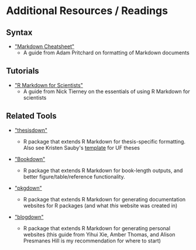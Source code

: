 # Additional Resources / Readings

## Syntax

* ["Markdown Cheatsheet"](https://github.com/adam-p/markdown-here/wiki/Markdown-Cheatsheet)
  - A guide from Adam Pritchard on formatting of Markdown documents

## Tutorials

* ["R Markdown for Scientists"](https://rmd4sci.njtierney.com/)
  - A guide from Nick Tierney on the essentials of using R Markdown for scientists
  
## Related Tools

* ["thesisdown"](https://github.com/ismayc/thesisdown)
  - R package that extends R Markdown for thesis-specific formatting. Also see Kristen Sauby's [template](https://github.com/ksauby/thesisdownufl) for UF theses

* ["Bookdown"](https://bookdown.org/)
  - R package that extends R Markdown for book-length outputs, and better figure/table/reference functionality.
  
* ["pkgdown"](https://pkgdown.r-lib.org/)
  - R package that extends R Markdown for generating documentation websites for R packages (and what *this* website was created in)

* ["blogdown"](https://bookdown.org/yihui/blogdown/)
  - R package that extends R Markdown for generating personal websites (this guide from Yihui Xie, Amber Thomas, and Alison Presmanes Hill is my recommendation for where to start)
